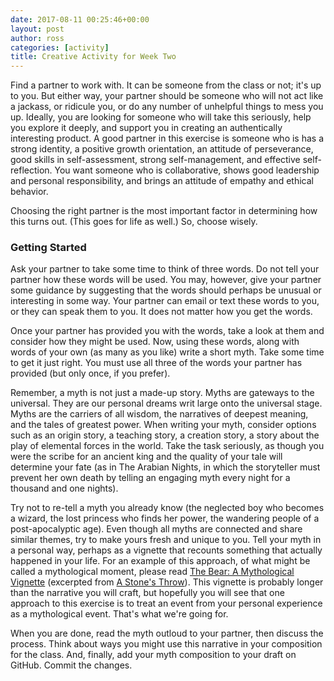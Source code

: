 ```yaml
---
date: 2017-08-11 00:25:46+00:00
layout: post
author: ross
categories: [activity]
title: Creative Activity for Week Two
---
```


Find a partner to work with. It can be someone from the class or not; it's up to you. But either way, your partner should be someone who will not act like a jackass, or ridicule you, or do any number of unhelpful things to mess you up. Ideally, you are looking for someone who will take this seriously, help you explore it deeply, and support you in creating an authentically interesting product. A good partner in this exercise is someone who is has a strong identity, a positive growth orientation, an attitude of perseverance, good skills in self-assessment, strong self-management, and effective self-reflection. You want someone who is collaborative, shows good leadership and personal responsibility, and brings an attitude of empathy and ethical behavior.

Choosing the right partner is the most important factor in determining how this turns out. (This goes for life as well.) So, choose wisely.

### Getting Started

Ask your partner to take some time to think of three words. Do not tell your partner how these words will be used. You may, however, give your partner some guidance by suggesting that the words should perhaps be unusual or interesting in some way. Your partner can email or text these words to you, or they can speak them to you. It does not matter how you get the words.

Once your partner has provided you with the words, take a look at them and consider how they might be used. Now, using these words, along with words of your own (as many as you like) write a short myth. Take some time to get it just right. You must use all three of the words your partner has provided (but only once, if you prefer).

Remember, a myth is not just a made-up story. Myths are gateways to the universal. They are our personal dreams writ large onto the universal stage. Myths are the carriers of all wisdom, the narratives of deepest meaning, and the tales of greatest power. When writing your myth, consider options such as an origin story, a teaching story, a creation story, a story about the play of elemental forces in the world. Take the task seriously, as though you were the scribe for an ancient king and the quality of your tale will determine your fate (as in The Arabian Nights, in which the storyteller must prevent her own death by telling an engaging myth every night for a thousand and one nights).

Try not to re-tell a myth you already know (the neglected boy who becomes a wizard, the lost princess who finds her power, the wandering people of a post-apocalyptic age). Even though all myths are connected and share similar themes, try to make yours fresh and unique to you. Tell your myth in a personal way, perhaps as a vignette that recounts something that actually happened in your life. For an example of this approach, of what might be called a mythological moment, please read [The Bear: A Mythological Vignette](/education/creativity/2017/08/02/the-bear-a-mythological-vignette/) (excerpted from [A Stone's Throw](https://www.rosslaird.com/stones-throw/)). This vignette is probably longer than the narrative you will craft, but hopefully you will see that one approach to this exercise is to treat an event from your personal experience as a mythological event. That's what we're going for.

When you are done, read the myth outloud to your partner, then discuss the process. Think about ways you might use this narrative in your composition for the class. And, finally, add your myth composition to your draft on GitHub. Commit the changes.
